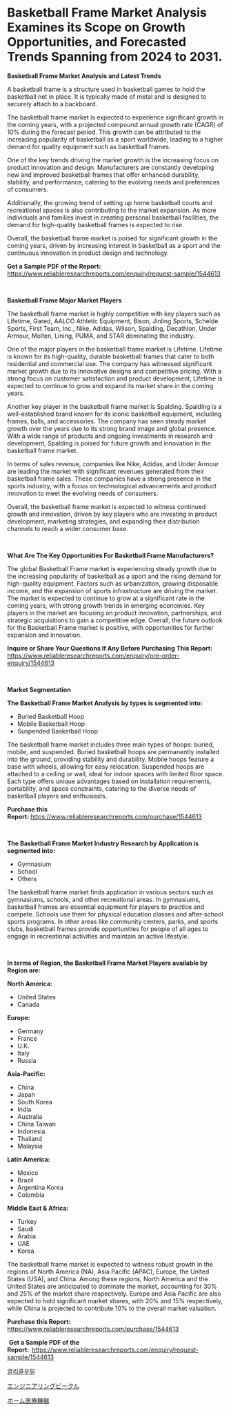 <p><h1>Basketball Frame Market Analysis Examines its Scope on Growth Opportunities, and Forecasted Trends Spanning from 2024 to 2031.</h1></p><p><strong>Basketball Frame Market Analysis and Latest Trends</strong></p>
<p><p>A basketball frame is a structure used in basketball games to hold the basketball net in place. It is typically made of metal and is designed to securely attach to a backboard.</p><p>The basketball frame market is expected to experience significant growth in the coming years, with a projected compound annual growth rate (CAGR) of 10% during the forecast period. This growth can be attributed to the increasing popularity of basketball as a sport worldwide, leading to a higher demand for quality equipment such as basketball frames.</p><p>One of the key trends driving the market growth is the increasing focus on product innovation and design. Manufacturers are constantly developing new and improved basketball frames that offer enhanced durability, stability, and performance, catering to the evolving needs and preferences of consumers.</p><p>Additionally, the growing trend of setting up home basketball courts and recreational spaces is also contributing to the market expansion. As more individuals and families invest in creating personal basketball facilities, the demand for high-quality basketball frames is expected to rise.</p><p>Overall, the basketball frame market is poised for significant growth in the coming years, driven by increasing interest in basketball as a sport and the continuous innovation in product design and technology.</p></p>
<p><strong>Get a Sample PDF of the Report:&nbsp;</strong> <a href="https://www.reliableresearchreports.com/enquiry/request-sample/1544613">https://www.reliableresearchreports.com/enquiry/request-sample/1544613</a></p>
<p>&nbsp;</p>
<p><strong>Basketball Frame Major Market Players</strong></p>
<p><p>The basketball frame market is highly competitive with key players such as Lifetime, Gared, AALCO Athletic Equipment, Bison, Jinling Sports, Schelde Sports, First Team, Inc., Nike, Adidas, Wilson, Spalding, Decathlon, Under Armour, Molten, Lining, PUMA, and STAR dominating the industry.</p><p>One of the major players in the basketball frame market is Lifetime. Lifetime is known for its high-quality, durable basketball frames that cater to both residential and commercial use. The company has witnessed significant market growth due to its innovative designs and competitive pricing. With a strong focus on customer satisfaction and product development, Lifetime is expected to continue to grow and expand its market share in the coming years.</p><p>Another key player in the basketball frame market is Spalding. Spalding is a well-established brand known for its iconic basketball equipment, including frames, balls, and accessories. The company has seen steady market growth over the years due to its strong brand image and global presence. With a wide range of products and ongoing investments in research and development, Spalding is poised for future growth and innovation in the basketball frame market.</p><p>In terms of sales revenue, companies like Nike, Adidas, and Under Armour are leading the market with significant revenues generated from their basketball frame sales. These companies have a strong presence in the sports industry, with a focus on technological advancements and product innovation to meet the evolving needs of consumers.</p><p>Overall, the basketball frame market is expected to witness continued growth and innovation, driven by key players who are investing in product development, marketing strategies, and expanding their distribution channels to reach a wider consumer base.</p></p>
<p>&nbsp;</p>
<p><strong>What Are The Key Opportunities For Basketball Frame Manufacturers?</strong></p>
<p><p>The global Basketball Frame market is experiencing steady growth due to the increasing popularity of basketball as a sport and the rising demand for high-quality equipment. Factors such as urbanization, growing disposable income, and the expansion of sports infrastructure are driving the market. The market is expected to continue to grow at a significant rate in the coming years, with strong growth trends in emerging economies. Key players in the market are focusing on product innovation, partnerships, and strategic acquisitions to gain a competitive edge. Overall, the future outlook for the Basketball Frame market is positive, with opportunities for further expansion and innovation.</p></p>
<p><strong>Inquire or Share Your Questions If Any Before Purchasing This Report:</strong> <a href="https://www.reliableresearchreports.com/enquiry/pre-order-enquiry/1544613">https://www.reliableresearchreports.com/enquiry/pre-order-enquiry/1544613</a></p>
<p>&nbsp;</p>
<p><strong>Market Segmentation</strong></p>
<p><strong>The Basketball Frame Market Analysis by types is segmented into:</strong></p>
<p><ul><li>Buried Basketball Hoop</li><li>Mobile Basketball Hoop</li><li>Suspended Basketball Hoop</li></ul></p>
<p><p>The basketball frame market includes three main types of hoops: buried, mobile, and suspended. Buried basketball hoops are permanently installed into the ground, providing stability and durability. Mobile hoops feature a base with wheels, allowing for easy relocation. Suspended hoops are attached to a ceiling or wall, ideal for indoor spaces with limited floor space. Each type offers unique advantages based on installation requirements, portability, and space constraints, catering to the diverse needs of basketball players and enthusiasts.</p></p>
<p><strong>Purchase this Report:&nbsp;</strong><a href="https://www.reliableresearchreports.com/purchase/1544613">https://www.reliableresearchreports.com/purchase/1544613</a></p>
<p>&nbsp;</p>
<p><strong>The Basketball Frame Market Industry Research by Application is segmented into:</strong></p>
<p><ul><li>Gymnasium</li><li>School</li><li>Others</li></ul></p>
<p><p>The basketball frame market finds application in various sectors such as gymnasiums, schools, and other recreational areas. In gymnasiums, basketball frames are essential equipment for players to practice and compete. Schools use them for physical education classes and after-school sports programs. In other areas like community centers, parks, and sports clubs, basketball frames provide opportunities for people of all ages to engage in recreational activities and maintain an active lifestyle.</p></p>
<p>&nbsp;</p>
<p><strong>In terms of Region, the Basketball Frame Market Players available by Region are:</strong></p>
<p>
    <p> <strong> North America: </strong>
        <ul>
            <li>United States</li>
            <li>Canada</li>
        </ul>
        </p> 
    <p> <strong> Europe: </strong>
        <ul>
            <li>Germany</li>
            <li>France</li>
            <li>U.K.</li>
            <li>Italy</li>
            <li>Russia</li>
        </ul>
        </p> 
    <p> <strong> Asia-Pacific: </strong>
        <ul>
            <li>China</li>
            <li>Japan</li>
            <li>South Korea</li>
            <li>India</li>
            <li>Australia</li>
            <li>China Taiwan</li>
            <li>Indonesia</li>
            <li>Thailand</li>
            <li>Malaysia</li>
        </ul>
        </p> 
    <p> <strong> Latin America: </strong>
        <ul>
            <li>Mexico</li>
            <li>Brazil</li>
            <li>Argentina Korea</li>
            <li>Colombia</li>
        </ul>
        </p> 
    <p> <strong> Middle East & Africa: </strong>
        <ul>
            <li>Turkey</li>
            <li>Saudi</li>
            <li>Arabia</li>
            <li>UAE</li>
            <li>Korea</li>
        </ul>
    </p>
    </p>
<p><p>The basketball frame market is expected to witness robust growth in the regions of North America (NA), Asia Pacific (APAC), Europe, the United States (USA), and China. Among these regions, North America and the United States are anticipated to dominate the market, accounting for 30% and 25% of the market share respectively. Europe and Asia Pacific are also expected to hold significant market shares, with 20% and 15% respectively, while China is projected to contribute 10% to the overall market valuation.</p></p>
<p><strong>Purchase this Report: </strong><a href="https://www.reliableresearchreports.com/purchase/1544613">https://www.reliableresearchreports.com/purchase/1544613</a></p>
<p>&nbsp;<strong>Get a Sample PDF of the Report:&nbsp;&nbsp;</strong><a href="https://www.reliableresearchreports.com/enquiry/request-sample/1544613">https://www.reliableresearchreports.com/enquiry/request-sample/1544613</a></p>
<p><strong></strong></p>
<p><p><a href="https://medium.com/@earlfeffersj/%EA%B8%80%EB%A6%AC%EC%BD%9C%EB%A5%98%EB%A6%B4-%EC%8B%9C%EC%9E%A5-%EC%8B%9C%EC%9E%A5-cagr-%EC%8B%9C%EC%9E%A5-%ED%8A%B8%EB%A0%8C%EB%93%9C-%EB%B0%8F-%EC%84%B1%EC%9E%A5-%EC%A0%84%EB%9E%B5%EC%97%90-%EB%8C%80%ED%95%9C-%ED%86%B5%EC%B0%B0%EB%A0%A5-2876feb2f3fb">글리콜우릴</a></p><p><a href="https://medium.com/@kamdeall7845/%E3%82%A8%E3%83%B3%E3%82%B8%E3%83%8B%E3%82%A2%E3%83%AA%E3%83%B3%E3%82%B0%E8%BB%8A%E4%B8%A1%E5%B8%82%E5%A0%B4-%E3%82%BF%E3%82%A4%E3%83%97-%E3%82%A2%E3%83%97%E3%83%AA%E3%82%B1%E3%83%BC%E3%82%B7%E3%83%A7%E3%83%B3-%E3%81%8A%E3%82%88%E3%81%B3%E5%9C%B0%E7%90%86%E3%81%AB%E3%82%88%E3%82%8B%E5%8C%85%E6%8B%AC%E7%9A%84%E3%81%AA%E8%A9%95%E4%BE%A1-f846e4678e0d">エンジニアリングビークル</a></p><p><a href="https://medium.com/@hazelnutt83/%E5%AE%B6%E5%BA%AD%E7%94%A8%E5%8C%BB%E7%99%82%E6%A9%9F%E5%99%A8%E5%B8%82%E5%A0%B4%E3%81%AE%E5%88%86%E6%9E%90-%E3%82%B0%E3%83%AD%E3%83%BC%E3%83%90%E3%83%AB%E7%94%A3%E6%A5%AD%E3%81%AE%E5%B1%95%E6%9C%9B%E3%81%A8%E4%BA%88%E6%B8%AC-2024%E5%B9%B4%E3%81%8B%E3%82%892031%E5%B9%B4-bfcc3155d439">ホーム医療機器</a></p></p>